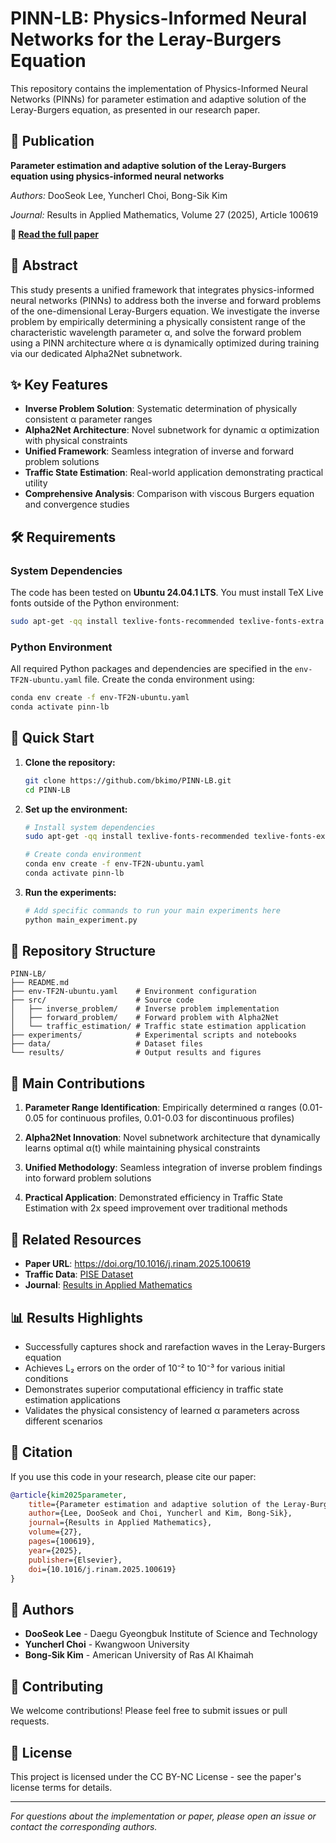 # PINN-LB: Physics-Informed Neural Networks for the Leray-Burgers Equation

This repository contains the implementation of Physics-Informed Neural Networks (PINNs) for parameter estimation and adaptive solution of the Leray-Burgers equation, as presented in our research paper.

## 📄 Publication

**Parameter estimation and adaptive solution of the Leray-Burgers equation using physics-informed neural networks**

*Authors:* DooSeok Lee, Yuncherl Choi, Bong-Sik Kim

*Journal:* Results in Applied Mathematics, Volume 27 (2025), Article 100619

**📖 [Read the full paper](https://www.sciencedirect.com/science/article/pii/S2590037425000834?via%3Dihub)**

## 🔬 Abstract

This study presents a unified framework that integrates physics-informed neural networks (PINNs) to address both the inverse and forward problems of the one-dimensional Leray-Burgers equation. We investigate the inverse problem by empirically determining a physically consistent range of the characteristic wavelength parameter α, and solve the forward problem using a PINN architecture where α is dynamically optimized during training via our dedicated Alpha2Net subnetwork.

## ✨ Key Features

- **Inverse Problem Solution**: Systematic determination of physically consistent α parameter ranges
- **Alpha2Net Architecture**: Novel subnetwork for dynamic α optimization with physical constraints  
- **Unified Framework**: Seamless integration of inverse and forward problem solutions
- **Traffic State Estimation**: Real-world application demonstrating practical utility
- **Comprehensive Analysis**: Comparison with viscous Burgers equation and convergence studies

## 🛠️ Requirements

### System Dependencies
The code has been tested on **Ubuntu 24.04.1 LTS**. You must install TeX Live fonts outside of the Python environment:

```bash
sudo apt-get -qq install texlive-fonts-recommended texlive-fonts-extra cm-super dvipng
```

### Python Environment
All required Python packages and dependencies are specified in the `env-TF2N-ubuntu.yaml` file. Create the conda environment using:

```bash
conda env create -f env-TF2N-ubuntu.yaml
conda activate pinn-lb
```

## 🚀 Quick Start

1. **Clone the repository:**
   ```bash
   git clone https://github.com/bkimo/PINN-LB.git
   cd PINN-LB
   ```

2. **Set up the environment:**
   ```bash
   # Install system dependencies
   sudo apt-get -qq install texlive-fonts-recommended texlive-fonts-extra cm-super dvipng
   
   # Create conda environment
   conda env create -f env-TF2N-ubuntu.yaml
   conda activate pinn-lb
   ```

3. **Run the experiments:**
   ```bash
   # Add specific commands to run your main experiments here
   python main_experiment.py
   ```

## 📁 Repository Structure

```
PINN-LB/
├── README.md
├── env-TF2N-ubuntu.yaml    # Environment configuration
├── src/                    # Source code
│   ├── inverse_problem/    # Inverse problem implementation
│   ├── forward_problem/    # Forward problem with Alpha2Net
│   └── traffic_estimation/ # Traffic state estimation application
├── experiments/            # Experimental scripts and notebooks
├── data/                   # Dataset files
└── results/                # Output results and figures
```

## 🎯 Main Contributions

1. **Parameter Range Identification**: Empirically determined α ranges (0.01-0.05 for continuous profiles, 0.01-0.03 for discontinuous profiles)

2. **Alpha2Net Innovation**: Novel subnetwork architecture that dynamically learns optimal α(t) while maintaining physical constraints

3. **Unified Methodology**: Seamless integration of inverse problem findings into forward problem solutions

4. **Practical Application**: Demonstrated efficiency in Traffic State Estimation with 2x speed improvement over traditional methods

## 🔗 Related Resources

- **Paper URL**: https://doi.org/10.1016/j.rinam.2025.100619
- **Traffic Data**: [PISE Dataset](https://github.com/arjhuang/pise)
- **Journal**: [Results in Applied Mathematics](https://www.journals.elsevier.com/results-in-applied-mathematics)

## 📊 Results Highlights

- Successfully captures shock and rarefaction waves in the Leray-Burgers equation
- Achieves L₂ errors on the order of 10⁻² to 10⁻³ for various initial conditions
- Demonstrates superior computational efficiency in traffic state estimation applications
- Validates the physical consistency of learned α parameters across different scenarios

## 📝 Citation

If you use this code in your research, please cite our paper:

```bibtex
@article{kim2025parameter,
    title={Parameter estimation and adaptive solution of the Leray-Burgers equation using physics-informed neural networks},
    author={Lee, DooSeok and Choi, Yuncherl and Kim, Bong-Sik},
    journal={Results in Applied Mathematics},
    volume={27},
    pages={100619},
    year={2025},
    publisher={Elsevier},
    doi={10.1016/j.rinam.2025.100619}
}
```

## 👥 Authors

- **DooSeok Lee** - Daegu Gyeongbuk Institute of Science and Technology
- **Yuncherl Choi** - Kwangwoon University  
- **Bong-Sik Kim** - American University of Ras Al Khaimah

## 🤝 Contributing

We welcome contributions! Please feel free to submit issues or pull requests.

## 📄 License

This project is licensed under the CC BY-NC License - see the paper's license terms for details.

---

*For questions about the implementation or paper, please open an issue or contact the corresponding authors.*